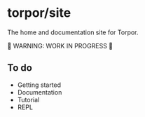 # torpor/site

The home and documentation site for Torpor.

🚧 WARNING: WORK IN PROGRESS 🚧

## To do

- Getting started
- Documentation
- Tutorial
- REPL
